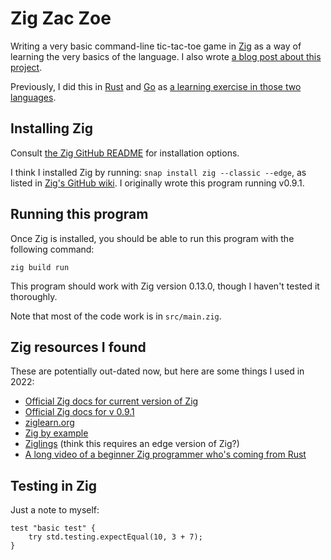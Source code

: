 # Zig Zac Zoe

Writing a very basic command-line tic-tac-toe game in [Zig](https://ziglang.org) as a way of learning the very basics of the language. I also wrote [a blog post about this project](https://sts10.github.io/2022/08/20/a-summer-fling-with-zig.html).

Previously, I did this in [Rust](https://github.com/sts10/rusty-tac) and [Go](https://github.com/sts10/tic-tac-go) as [a learning exercise in those two languages](https://sts10.github.io/2017/11/18/trying-go-and-rust.html).

## Installing Zig
Consult [the Zig GitHub README](https://github.com/ziglang/zig#installation) for installation options. 

I think I installed Zig by running: `snap install zig --classic --edge`, as listed in [Zig's GitHub wiki](https://github.com/ziglang/zig/wiki/install-zig-from-a-package-manager). I originally wrote this program running v0.9.1.

## Running this program
Once Zig is installed, you should be able to run this program with the following command:

```shell
zig build run
```

This program should work with Zig version 0.13.0, though I haven't tested it thoroughly.

Note that most of the code work is in `src/main.zig`.

## Zig resources I found
These are potentially out-dated now, but here are some things I used in 2022:

* [Official Zig docs for current version of Zig](https://ziglang.org/documentation/master/)
* [Official Zig docs for v 0.9.1](https://ziglang.org/documentation/0.9.1/) 
* [ziglearn.org](https://ziglearn.org/)
* [Zig by example](https://zig-by-example.com/)
* [Ziglings](https://codeberg.org/ziglings/exercises/) (think this requires an edge version of Zig?)
* [A long video of a beginner Zig programmer who's coming from Rust](https://www.youtube.com/watch?v=O4UYT-brgrc)

## Testing in Zig

Just a note to myself:
```zig
test "basic test" {
    try std.testing.expectEqual(10, 3 + 7);
}
```
